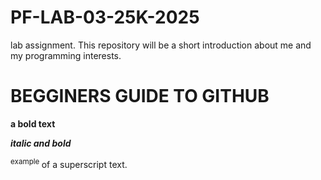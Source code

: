 # PF-LAB-03-25K-2025
lab assignment. 
This repository will be a short introduction about me and my programming interests.
#  BEGGINERS GUIDE TO GITHUB
**a bold text**


***italic and bold***

<sup> example </sup> of a superscript text.


